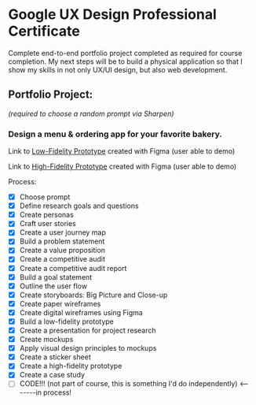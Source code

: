 # Google UX Design Professional Certificate
Complete end-to-end portfolio project completed as required for course completion. My next steps will be to build a physical application so that I show my skills in not only UX/UI design, but also web development. 

## Portfolio Project: 
*(required to choose a random prompt via Sharpen)*
### Design a menu & ordering app for your favorite bakery. 
Link to [Low-Fidelity Prototype](https://www.figma.com/proto/99Y631GT8ZoZdbB85gILgB/Untitled?type=design&node-id=299-1070&scaling=scale-down&page-id=258%3A290&starting-point-node-id=299%3A1070) created with Figma (user able to demo)

Link to [High-Fidelity Prototype](https://www.figma.com/proto/99Y631GT8ZoZdbB85gILgB/Untitled?type=design&node-id=258-305&scaling=scale-down&page-id=258%3A290&starting-point-node-id=258%3A305) created with Figma (user able to demo)

Process:
- [x] Choose prompt
- [x] Define research goals and questions
- [x] Create personas
- [x] Craft user stories
- [x] Create a user journey map
- [x] Build a problem statement
- [x] Create a value proposition
- [x] Create a competitive audit
- [x] Create a competitive audit report
- [x] Build a goal statement
- [x] Outline the user flow
- [x] Create storyboards: Big Picture and Close-up
- [x] Create paper wireframes
- [x] Create digital wireframes using Figma
- [x] Build a low-fidelity prototype
- [x] Create a presentation for project research
- [x] Create mockups
- [x] Apply visual design principles to mockups
- [x] Create a sticker sheet
- [x] Create a high-fidelity prototype
- [x] Create a case study
- [ ] CODE!!! (not part of course, this is something I'd do independently) <-------in process!

